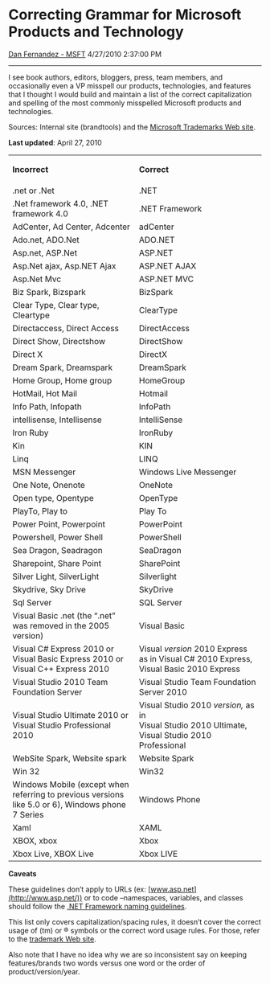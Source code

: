 <div id="page">

# Correcting Grammar for Microsoft Products and Technology

[Dan Fernandez -
MSFT](https://social.msdn.microsoft.com/profile/Dan%20Fernandez%20-%20MSFT)
4/27/2010 2:37:00 PM

-----

<div id="content">

I see book authors, editors, bloggers, press, team members, and
occasionally even a VP misspell our products, technologies, and features
that I thought I would build and maintain a list of the correct
capitalization and spelling of the most commonly misspelled Microsoft
products and technologies.

Sources: Internal site (brandtools) and the [Microsoft Trademarks Web
site](http://www.microsoft.com/About/Legal/EN/US/IntellectualProperty/Trademarks/EN-US.aspx).

**Last updated**: April 27, 2010

<table>
<colgroup>
<col style="width: 50%" />
<col style="width: 50%" />
</colgroup>
<tbody>
<tr class="odd">
<td><p><strong>Incorrect</strong></p></td>
<td><p><strong>Correct</strong></p></td>
</tr>
<tr class="even">
<td>.net or .Net</td>
<td>.NET</td>
</tr>
<tr class="odd">
<td>.Net framework 4.0, .NET framework 4.0</td>
<td>.NET Framework</td>
</tr>
<tr class="even">
<td>AdCenter, Ad Center, Adcenter</td>
<td>adCenter</td>
</tr>
<tr class="odd">
<td>Ado.net, ADO.Net</td>
<td>ADO.NET</td>
</tr>
<tr class="even">
<td>Asp.net, ASP.Net</td>
<td>ASP.NET</td>
</tr>
<tr class="odd">
<td>Asp.Net ajax, Asp.NET Ajax</td>
<td>ASP.NET AJAX</td>
</tr>
<tr class="even">
<td>Asp.Net Mvc</td>
<td>ASP.NET MVC</td>
</tr>
<tr class="odd">
<td>Biz Spark, Bizspark</td>
<td>BizSpark</td>
</tr>
<tr class="even">
<td>Clear Type, Clear type, Cleartype</td>
<td>ClearType</td>
</tr>
<tr class="odd">
<td>Directaccess, Direct Access</td>
<td>DirectAccess</td>
</tr>
<tr class="even">
<td>Direct Show, Directshow</td>
<td>DirectShow</td>
</tr>
<tr class="odd">
<td>Direct X</td>
<td>DirectX</td>
</tr>
<tr class="even">
<td>Dream Spark, Dreamspark</td>
<td>DreamSpark</td>
</tr>
<tr class="odd">
<td>Home Group, Home group</td>
<td>HomeGroup</td>
</tr>
<tr class="even">
<td>HotMail, Hot Mail</td>
<td>Hotmail</td>
</tr>
<tr class="odd">
<td>Info Path, Infopath</td>
<td>InfoPath</td>
</tr>
<tr class="even">
<td>intellisense, Intellisense</td>
<td>IntelliSense</td>
</tr>
<tr class="odd">
<td>Iron Ruby</td>
<td>IronRuby</td>
</tr>
<tr class="even">
<td>Kin</td>
<td>KIN</td>
</tr>
<tr class="odd">
<td>Linq</td>
<td>LINQ</td>
</tr>
<tr class="even">
<td>MSN Messenger</td>
<td>Windows Live Messenger</td>
</tr>
<tr class="odd">
<td>One Note, Onenote</td>
<td>OneNote</td>
</tr>
<tr class="even">
<td>Open type, Opentype</td>
<td>OpenType</td>
</tr>
<tr class="odd">
<td>PlayTo, Play to</td>
<td>Play To</td>
</tr>
<tr class="even">
<td>Power Point, Powerpoint</td>
<td>PowerPoint</td>
</tr>
<tr class="odd">
<td>Powershell, Power Shell</td>
<td>PowerShell</td>
</tr>
<tr class="even">
<td>Sea Dragon, Seadragon</td>
<td>SeaDragon</td>
</tr>
<tr class="odd">
<td>Sharepoint, Share Point</td>
<td>SharePoint</td>
</tr>
<tr class="even">
<td>Silver Light, SilverLight</td>
<td>Silverlight</td>
</tr>
<tr class="odd">
<td>Skydrive, Sky Drive</td>
<td>SkyDrive</td>
</tr>
<tr class="even">
<td>Sql Server</td>
<td>SQL Server</td>
</tr>
<tr class="odd">
<td>Visual Basic .net (the “.net” was removed in the 2005 version)</td>
<td>Visual Basic </td>
</tr>
<tr class="even">
<td>Visual C# Express 2010 or Visual Basic Express 2010 or Visual C++ Express 2010</td>
<td>Visual <em>version</em> 2010 Express as in Visual C# 2010 Express, Visual Basic 2010 Express</td>
</tr>
<tr class="odd">
<td>Visual Studio 2010 Team Foundation Server</td>
<td>Visual Studio Team Foundation Server 2010</td>
</tr>
<tr class="even">
<td>Visual Studio Ultimate 2010 or Visual Studio Professional 2010</td>
<td>Visual Studio 2010 <em>version,</em> as in<br />
Visual Studio 2010 Ultimate, Visual Studio 2010 Professional</td>
</tr>
<tr class="odd">
<td>WebSite Spark, Website spark</td>
<td>Website Spark</td>
</tr>
<tr class="even">
<td>Win 32</td>
<td>Win32</td>
</tr>
<tr class="odd">
<td>Windows Mobile (except when referring to previous versions like 5.0 or 6), Windows phone 7 Series</td>
<td>Windows Phone</td>
</tr>
<tr class="even">
<td>Xaml</td>
<td>XAML</td>
</tr>
<tr class="odd">
<td>XBOX, xbox</td>
<td>Xbox</td>
</tr>
<tr class="even">
<td>Xbox Live, XBOX Live</td>
<td>Xbox LIVE</td>
</tr>
</tbody>
</table>

**Caveats**

These guidelines don’t apply to URLs (ex:
[www.asp.net](http://www.asp.net/)) or to code –namespaces, variables,
and classes should follow the [.NET Framework naming
guidelines](http://msdn.microsoft.com/en-us/library/xzf533w0\(VS.71\).aspx).

This list only covers capitalization/spacing rules, it doesn’t cover the
correct usage of (tm) or ® symbols or the correct word usage rules. For
those, refer to the [trademark Web
site](http://www.microsoft.com/About/Legal/EN/US/IntellectualProperty/Trademarks/EN-US.aspx).

Also note that I have no idea why we are so inconsistent say on keeping
features/brands two words versus one word or the order of
product/version/year.

</div>

</div>
